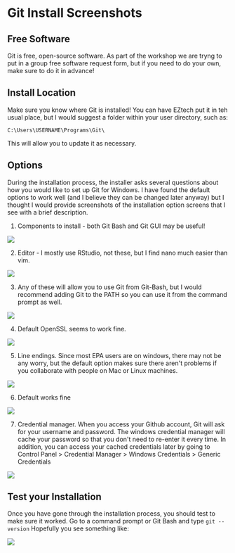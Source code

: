 # Git Install Screenshots

## Free Software

Git is free, open-source software. As part of the workshop we are tryng to put in a group free software request form, but if you need to do your own, make sure to do it in advance! 

## Install Location

Make sure you know where Git is installed! You can have EZtech put it in teh usual place, but I would suggest a folder within your user directory, such as:

    C:\Users\USERNAME\Programs\Git\

This will allow you to update it as necessary.

## Options

During the installation process, the installer asks several questions about how you would like to set up Git for Windows. I have found the default options to work well (and I believe they can be changed later anyway) but I thought I would provide screenshots of the installation option screens that I see with a brief description.

1.	Components to install - both Git Bash and Git GUI may be useful!

![](img/git_install/01_gitinstall_components.png)


2.	Editor - I mostly use RStudio, not these, but I find nano much easier than vim.

![](img/git_install/02_git_editor_default.png)


3.	Any of these will allow you to use Git from Git-Bash, but I would recommend adding Git to the PATH so you can use it from the command prompt as well.

![](img/git_install/03_git_cmd_path.png)


4.	Default OpenSSL seems to work fine.

![](img/git_install/04_git_https_backend.png)


5.	Line endings. Since most EPA users are on windows, there may not be any worry, but the default option makes sure there aren't problems if you collaborate with people on Mac or Linux machines.

![](img/git_install/05_git_line_endings.png)


6.	Default works fine

![](img/git_install/06_git_terminal.png)


7.	Credential manager. When you access your Github account, Git will ask for your username and password. The windows credential manager will cache your password so that you don't need to re-enter it every time. In addition, you can access your cached credentials later by going to Control Panel > Credential Manager > Windows Credentials > Generic Credentials

![](img/git_install/07_git_credential_mgr.png)


## Test your Installation

Once you have gone through the installation process, you should test to make sure it worked. Go to a command prompt or Git Bash and type `git --version`
Hopefully you see something like: 

![](img/git_install/08_git_test_install.png)
